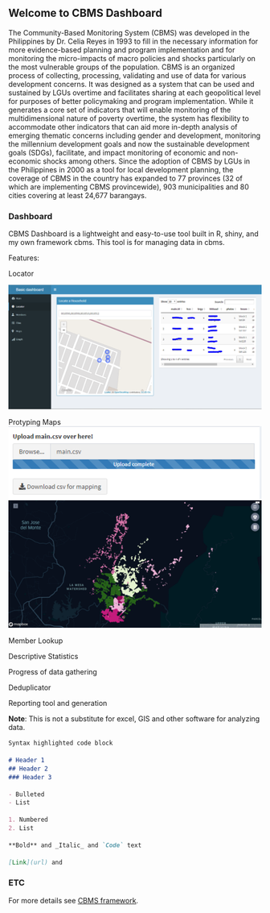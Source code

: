## Welcome to CBMS Dashboard

The Community-Based Monitoring System (CBMS) was developed in the Philippines by Dr. Celia Reyes in 1993 to fill in the necessary information for more evidence-based planning and program implementation and for monitoring the micro-impacts of macro policies and shocks particularly on the most vulnerable groups of the population. CBMS is an organized process of collecting, processing, validating and use of data for various development concerns. It was designed as a system that can be used and sustained by LGUs overtime and facilitates sharing at each geopolitical level for purposes of better policymaking and program implementation. While it generates a core set of indicators that will enable monitoring of the multidimensional nature of poverty overtime, the system has flexibility to accommodate other indicators that can aid more in-depth analysis of emerging thematic concerns including gender and development, monitoring the millennium development goals and now the sustainable development goals (SDGs), facilitate, and impact monitoring of economic and non-economic shocks among others. Since the adoption of CBMS by LGUs in the Philippines in 2000 as a tool for local development planning, the coverage of CBMS in the country has expanded to 77 provinces (32 of which are implementing CBMS provincewide), 903 municipalities and 80 cities covering at least 24,677 barangays.


### Dashboard

CBMS Dashboard is a lightweight and easy-to-use tool built in R, shiny, and my own framework cbms. This tool is for managing data in cbms.

Features:

Locator

![Image](https://github.com/rickrick100/rickrick100.github.io/blob/master/pic/locator.PNG)

Protyping Maps
![Image](https://github.com/rickrick100/rickrick100.github.io/blob/master/pic/mapping.PNG)
![Image](https://github.com/rickrick100/rickrick100.github.io/blob/master/pic/kepler.PNG)

Member Lookup

Descriptive Statistics

Progress of data gathering

Deduplicator

Reporting tool and generation

**Note**: This is not a substitute for excel, GIS and other software for analyzing data.

```markdown
Syntax highlighted code block

# Header 1
## Header 2
### Header 3

- Bulleted
- List

1. Numbered
2. List

**Bold** and _Italic_ and `Code` text

[Link](url) and 
```



### ETC

For more details see [CBMS framework](https://github.com/rickrick100/cbms).


